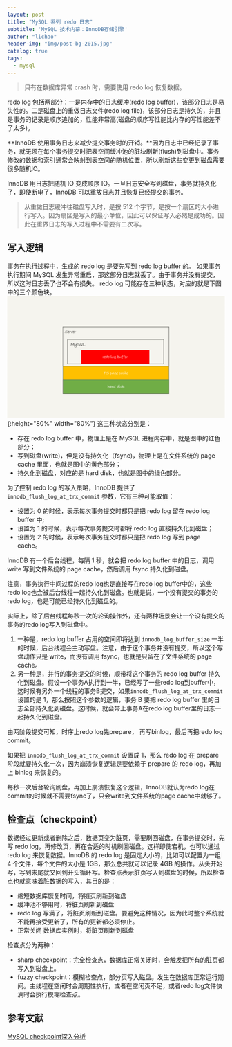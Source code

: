 ```yaml
---
layout: post
title: "MySQL 系列 redo 日志"
subtitle: 'MySQL 技术内幕：InnoDB存储引擎'
author: "lichao"
header-img: "img/post-bg-2015.jpg"
catalog: true
tags:
  - mysql
---
```


> 只有在数据库异常 crash 时，需要使用 redo log 恢复数据。

redo log 包括两部分：一是内存中的日志缓冲(redo log buffer)，该部分日志是易失性的。二是磁盘上的重做日志文件(redo log file)，该部分日志是持久的，并且是事务的记录是顺序追加的，性能非常高(磁盘的顺序写性能比内存的写性能差不了太多)。

**InnoDB 使用事务日志来减少提交事务时的开销。**因为日志中已经记录了事务，就无须在每个事务提交时把表空间缓冲池的脏块刷新(flush)到磁盘中。事务修改的数据和索引通常会映射到表空间的随机位置，所以刷新这些变更到磁盘需要很多随机IO。

InnoDB 用日志把随机 IO 变成顺序 IO。一旦日志安全写到磁盘，事务就持久化了，即使断电了，InnoDB 可以重放日志并且恢复已经提交的事务。

> 从重做日志缓冲往磁盘写入时，是按 512 个字节，是按一个扇区的大小进行写入。因为扇区是写入的最小单位，因此可以保证写入必然是成功的。因此在重做日志的写入过程中不需要有二次写。

## 写入逻辑
事务在执行过程中，生成的 redo log 是要先写到 redo log buffer 的。
如果事务执行期间 MySQL 发生异常重启，那这部分日志就丢了。由于事务并没有提交，所以这时日志丢了也不会有损失。
redo log 可能存在三种状态，对应的就是下图中的三个颜色块。
![redo log存储过程](/img/mysql/redolog存储过程.png){:height="80%" width="80%"}
这三种状态分别是：
* 存在 redo log buffer 中，物理上是在 MySQL 进程内存中，就是图中的红色部分；
* 写到磁盘(write)，但是没有持久化（fsync)，物理上是在文件系统的 page cache 里面，也就是图中的黄色部分；
* 持久化到磁盘，对应的是 hard disk，也就是图中的绿色部分。
  
为了控制 redo log 的写入策略，InnoDB 提供了 ```innodb_flush_log_at_trx_commit``` 参数，它有三种可能取值：
* 设置为 0 的时候，表示每次事务提交时都只是把 redo log 留在 redo log buffer 中;
* 设置为 1 的时候，表示每次事务提交时都将 redo log 直接持久化到磁盘；
* 设置为 2 的时候，表示每次事务提交时都只是把 redo log 写到 page cache。

InnoDB 有一个后台线程，每隔 1 秒，就会把 redo log buffer 中的日志，调用 write 写到文件系统的 page cache，然后调用 fsync 持久化到磁盘。

注意，事务执行中间过程的redo log也是直接写在redo log buffer中的，这些redo log也会被后台线程一起持久化到磁盘。也就是说，一个没有提交的事务的redo log，也是可能已经持久化到磁盘的。

实际上，除了后台线程每秒一次的轮询操作外，还有两种场景会让一个没有提交的事务的redo log写入到磁盘中。
1. 一种是，redo log buffer 占用的空间即将达到 ```innodb_log_buffer_size``` 一半的时候，后台线程会主动写盘。注意，由于这个事务并没有提交，所以这个写盘动作只是 write，而没有调用 fsync，也就是只留在了文件系统的 page cache。
2. 另一种是，并行的事务提交的时候，顺带将这个事务的 redo log buffer 持久化到磁盘。假设一个事务A执行到一半，已经写了一些redo log到buffer中，这时候有另外一个线程的事务B提交，如果```innodb_flush_log_at_trx_commit``` 设置的是 1，那么按照这个参数的逻辑，事务 B 要把 redo log buffer 里的日志全部持久化到磁盘。这时候，就会带上事务A在redo log buffer里的日志一起持久化到磁盘。

由两阶段提交可知，时序上redo log先prepare， 再写binlog，最后再把redo log commit。

如果把 ```innodb_flush_log_at_trx_commit``` 设置成 1，那么 redo log 在 prepare 阶段就要持久化一次，因为崩溃恢复逻辑是要依赖于 prepare 的 redo log，再加上 binlog 来恢复的。

每秒一次后台轮询刷盘，再加上崩溃恢复这个逻辑，InnoDB就认为redo log在commit的时候就不需要fsync了，只会write到文件系统的page cache中就够了。

## 检查点（checkpoint）
数据经过更新或者删除之后，数据页变为脏页，需要刷回磁盘，在事务提交时，先写 redo log，再修改页，再在合适的时机刷回磁盘。这样即使宕机，也可以通过 redo log 来恢复数据。InnoDB 的 redo log 是固定大小的，比如可以配置为一组 4 个文件，每个文件的大小是 1GB，那么总共就可以记录 4GB 的操作。从头开始写，写到末尾就又回到开头循环写。检查点表示脏页写入到磁盘的时候，所以检查点也就意味着脏数据的写入，其目的是：
* 缩短数据库恢复时间，将脏页刷新到磁盘
* 缓冲池不够用时，将脏页刷新到磁盘
* redo log 写满了，将脏页刷新到磁盘。要避免这种情况，因为此时整个系统就不能再接受更新了，所有的更新都必须停止。
* 正常关闭 数据库实例时，将脏页刷新到磁盘

检查点分为两种：
* sharp checkpoint：完全检查点，数据库正常关闭时，会触发把所有的脏页都写入到磁盘上。
* fuzzy checkpoint：模糊检查点，部分页写入磁盘。发生在数据库正常运行期间。主线程在空闲时会周期性执行，或者在空闲页不足，或者redo log文件快满时会执行模糊检查点。

## 参考文献

[MySQL checkpoint深入分析](https://www.cnblogs.com/geaozhang/p/7341333.html)